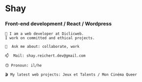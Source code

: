 # Shay
### Front-end development / React / Wordpress
```
🌱 I am a web developer at Diclicweb. 
I work on committed and ethical projects.
```
```
💬  Ask me about: collaborate, work
```
```
📫  Mail: shay.reichert.dev@gmail.com
```
```
🙃 Pronoun: il/he
```
```
🎬 My latest web projects: Jeux et Talents / Mon Cinéma Queer
```
